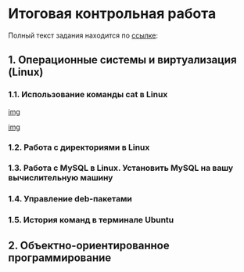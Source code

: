 # Итоговая контрольная работа #

Полный текст задания находится по [ссылке](/Итоговая%20контрольная%20работа.pdf):

## 1. Операционные системы и виртуализация (Linux) ##

### 1.1. Использование команды cat в Linux ###

[img](/img/lin1.jpg)

[img](/img/lin2.jpg)


### 1.2. Работа с директориями в Linux ###

### 1.3. Работа с MySQL в Linux. Установить MySQL на вашу вычислительную машину  ###

### 1.4. Управление deb-пакетами ###

### 1.5. История команд в терминале Ubuntu ###

## 2. Объектно-ориентированное программирование ##

